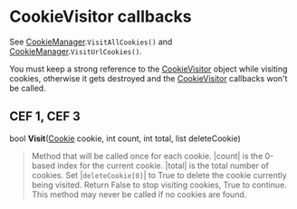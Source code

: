 # CookieVisitor callbacks #

See [CookieManager](CookieManager).`VisitAllCookies()` and [CookieManager](CookieManager).`VisitUrlCookies()`.

You must keep a strong reference to the [CookieVisitor](CookieVisitor) object
while visiting cookies, otherwise it gets destroyed and the
[CookieVisitor](CookieVisitor) callbacks won't be called.

## CEF 1, CEF 3 ##

bool **Visit**([Cookie](Cookie) cookie, int count, int total, list deleteCookie)

> Method that will be called once for each cookie. |count| is the 0-based
> index for the current cookie. |total| is the total number of cookies.
> Set |`deleteCookie[0]`| to True to delete the cookie currently being visited.
> Return False to stop visiting cookies, True to continue. This method may
> never be called if no cookies are found.